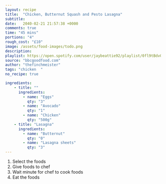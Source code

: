 ```yaml
---
layout: recipe
title:  "Chicken, Butternut Squash and Pesto Lasagna"
subtitle: 
date:   2040-02-21 21:57:38 +0000
comments: true
time: "45 mins"
portions: "4"
rough_cost: "£10"
image: /assets/food-images/todo.png
description: 
playlist: https://open.spotify.com/user/jaybeattie92/playlist/0fl9tBdvQbObUre4IG8cXy
source: "bbcgoodfood.com"
author: "thefinchmeister"
tags: "chicken  "
no_recipe: true

ingredients:
    - title: ""
      ingredients:
        - name: "Eggs"
          qty: "3"
        - name: "Avocado"
          qty: "1"
        - name: "Chicken"
          qty: "500g"
    - title: "Lasagna"
      ingredients:
        - name: "Butternut"
          qty: "0"
        - name: "Lasagna sheets"
          qty: "3"
---
```

1. Select the foods
2. Give foods to chef
3. Wait minute for chef to cook foods
4. Eat the foods
